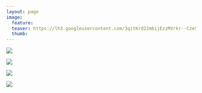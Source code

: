 ```yaml
---
layout: page
image:
  feature:
  teaser: https://lh3.googleusercontent.com/3qitKrd22mbijEzzMVrkr--CzeS3BryQ8HDp-O8RhSQ=w245-h169-no
  thumb:
---
```


![](https://lh3.googleusercontent.com/w75uxDgSl9VpDWSbR4NPRGVxqCEOdeAAk108-kX9Vg=w800)

![](https://lh3.googleusercontent.com/LVaOYq4ETi6e3VQGuwvX7LTcs8FxxWQe7tIK6JQo2w=w800)

![](https://lh3.googleusercontent.com/Ghfb1oiKIO-8Qb6oMyvL-obvn8HNZMT-Wty3MyOYEQ=w800)

![](https://lh3.googleusercontent.com/ZZS2ww7TxkmDSAwhHSYmPJN3-cP1C7UYbhyYAFSxDis=w800)
